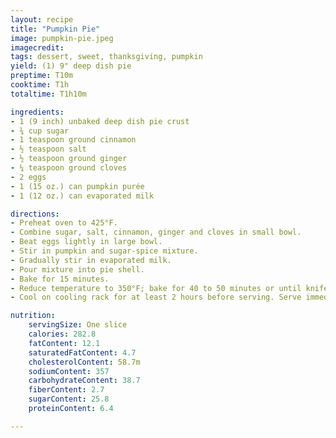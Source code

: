 ```yaml
---
layout: recipe
title: "Pumpkin Pie"
image: pumpkin-pie.jpeg
imagecredit:
tags: dessert, sweet, thanksgiving, pumpkin
yield: (1) 9" deep dish pie
preptime: T10m
cooktime: T1h
totaltime: T1h10m

ingredients:
- 1 (9 inch) unbaked deep dish pie crust
- ¾ cup sugar
- 1 teaspoon ground cinnamon
- ½ teaspoon salt
- ½ teaspoon ground ginger
- ¼ teaspoon ground cloves
- 2 eggs
- 1 (15 oz.) can pumpkin purée
- 1 (12 oz.) can evaporated milk

directions:
- Preheat oven to 425°F.
- Combine sugar, salt, cinnamon, ginger and cloves in small bowl.
- Beat eggs lightly in large bowl.
- Stir in pumpkin and sugar-spice mixture.
- Gradually stir in evaporated milk.
- Pour mixture into pie shell.
- Bake for 15 minutes.
- Reduce temperature to 350°F; bake for 40 to 50 minutes or until knife inserted near center comes out clean.
- Cool on cooling rack for at least 2 hours before serving. Serve immediately or refrigerate. (Do not freeze as this will cause the crust to separate from the filling.)

nutrition:
    servingSize: One slice
    calories: 282.8
    fatContent: 12.1
    saturatedFatContent: 4.7
    cholesterolContent: 58.7m
    sodiumContent: 357
    carbohydrateContent: 38.7
    fiberContent: 2.7
    sugarContent: 25.8
    proteinContent: 6.4

---
```

